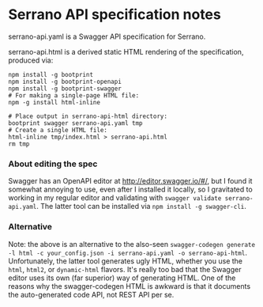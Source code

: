 # Serrano API specification notes

serrano-api.yaml is a Swagger API specification for Serrano.

serrano-api.html is a derived static HTML rendering of the specification, produced via:

```
npm install -g bootprint
npm install -g bootprint-openapi
npm install -g bootprint-swagger
# For making a single-page HTML file:
npm -g install html-inline

# Place output in serrano-api-html directory:
bootprint swagger serrano-api.yaml tmp
# Create a single HTML file:
html-inline tmp/index.html > serrano-api.html
rm tmp
```
### About editing the spec

Swagger has an OpenAPI editor at http://editor.swagger.io/#/, but I found it somewhat annoying to use, even after I installed it locally, so I gravitated to working in my regular editor and validating with `swagger validate serrano-api.yaml`. The latter tool can be installed via `npm install -g swagger-cli`.

### Alternative

Note: the above is an alternative to the also-seen `swagger-codegen generate -l html -c your_config.json -i serrano-api.yaml -o serrano-api-html`. Unfortunately, the latter tool generates ugly HTML, whether you use the `html`, `html2`, or `dynamic-html` flavors. It's really too bad that the Swagger editor uses its own (far superior) way of generating HTML. One of the reasons why the swagger-codegen HTML is awkward is that it documents the auto-generated code API, not REST API per se.
